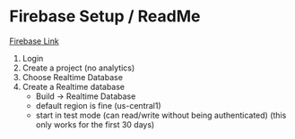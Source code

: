 # Firebase Setup / ReadMe

[Firebase Link](https://firebase.google.com)

1. Login
2. Create a project (no analytics)
3. Choose Realtime Database
4. Create a Realtime database
    * Build -> Realtime Database
    * default region is fine (us-central1)
    * start in test mode (can read/write without being authenticated) (this only works for the first 30 days)
